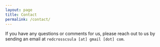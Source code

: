 ```yaml
---
layout: page
title: Contact
permalink: /contact/
---
```


If you have any questions or comments for us, please reach out to us by sending an email at `redcrosscsula [at] gmail [dot] com`.
